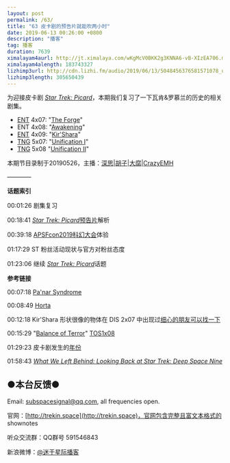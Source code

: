 ```yaml
---
layout: post
permalink: /63/
title: "63 皮卡剧的预告片就能吹两小时"
date: 2019-06-13 00:26:00 +0800
description: "播客"
tag: 播客 
duration: 7639
ximalayam4aurl: http://jt.ximalaya.com/wKgMcV0BKK2g3KNNA6-vB-XIzEA706.m4a?channel=rss&amp;album_id=3135361&amp;track_id=190742508&amp;uid=6418191&amp;jt=http://audio.xmcdn.com/group62/M03/BE/AF/wKgMcV0BKK2g3KNNA6-vB-XIzEA706.m4a
ximalayam4alength: 183743327
lizhimp3url: http://cdn.lizhi.fm/audio/2019/06/13/5048456376581571078_ud.mp3
lizhimp3length: 305650439
---   
```


为迎接皮卡剧 [_Star Trek: Picard_](https://memory-alpha.fandom.com/wiki/Star_Trek:_Picard)，本期我们复习了一下瓦肯&amp;罗慕兰的历史的相关剧集。

- [ENT](https://memory-alpha.fandom.com/wiki/Star_Trek:_Enterprise) 4x07: &quot;[The Forge](https://memory-alpha.fandom.com/wiki/The_Forge_(episode))&quot;
- ENT 4x08: &quot;[Awakening](https://memory-alpha.fandom.com/wiki/Awakening_(episode))&quot;
- [ENT](https://memory-alpha.fandom.com/wiki/Star_Trek:_Enterprise) 4x09: &quot;[Kir&#39;Shara](https://memory-alpha.fandom.com/wiki/Kir%27Shara_(episode))&quot;
- [TNG](https://memory-alpha.fandom.com/wiki/Star_Trek:_The_Next_Generation) 5x07: &quot;[Unification I](https://memory-alpha.fandom.com/wiki/Unification_I_(episode))&quot;
- [TNG](https://memory-alpha.fandom.com/wiki/Star_Trek:_The_Next_Generation) 5x08 &quot;[Unification II](https://memory-alpha.fandom.com/wiki/Unification_II_(episode))&quot;

本期节目录制于20190526，主播：[深思](mailto:deepthought@trekin.space)\|[胡子](https://weibo.com/p/1005051764117203)\|[大腐](https://weibo.com/u/5113590549)\|[CrazyEMH](mailto:emh@trekin.space)

————

**话题索引**

00:01:26 剧集复习

00:18:41 [_Star Trek: Picard_](https://memory-alpha.fandom.com/wiki/Star_Trek:_Picard)[预告片](https://youtu.be/f3om4V_-Y0Q)解析

00:39:18 [APSFcon](http://www.apsfcon.com/)[2019](http://www.apsfcon.com/)[科幻大会](http://www.apsfcon.com/)体验

01:17:29 ST 粉丝活动现状与官方对粉丝态度

01:23:06 继续 [_Star Trek: Picard_](https://memory-alpha.fandom.com/wiki/Star_Trek:_Picard)话题

**参考链接**

00:07:18 [Pa&#39;nar Syndrome](https://memory-alpha.fandom.com/wiki/Pa%27nar_Syndrome)

00:08:49 [Horta](https://memory-alpha.fandom.com/wiki/Horta)

00:12:18 Kir&#39;Shara 形状很像的物体在 DIS 2x07 中出现过[细心的朋友可以找一下](http://translate.google.com/translate?hl=en&amp;sl=auto&amp;tl=en&amp;u=https%3A%2F%2Fwww.tgtrek.com%2F2019%2F03%2Fstar-trek-discovery-e-il-canon-episodi.html)

00:15:29 &quot;[Balance of Terror](https://memory-alpha.fandom.com/wiki/Balance_of_Terror_(episode))&quot; [TOS](https://memory-alpha.fandom.com/wiki/TOS)[1x08](https://memory-alpha.fandom.com/wiki/TOS_Season_1)

01:29:23 皮卡剧发生的[年份](https://www.tor.com/2019/05/23/4-questions-raised-by-the-new-star-trek-picard-teaser-trailer/)

01:58:43 [_What We Left Behind: Looking Back at Star Trek: Deep Space Nine_](https://ds9documentary.com/)

## ●本台反馈●

Email: [subspacesignal@qq.com](mailto:subspacesignal@qq.com), all frequencies open.

官网：[http://trekin.space](http://trekin.space)，官网包含完整且富文本格式的 shownotes

听众交流群：QQ群号 591546843

新浪微博：[@迷于星际播客](http://weibo.com/lostinst)
